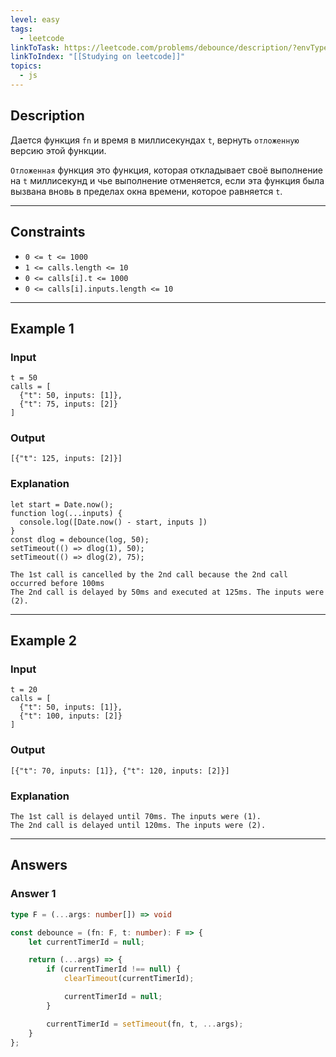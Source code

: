 ```yaml
---
level: easy
tags:
  - leetcode
linkToTask: https://leetcode.com/problems/debounce/description/?envType=study-plan-v2&envId=30-days-of-javascript
linkToIndex: "[[Studying on leetcode]]"
topics:
  - js
---
```

## Description

Дается функция `fn` и время в миллисекундах `t`, вернуть `отложенную` версию этой функции.

`Отложенная` функция это функция, которая откладывает своё выполнение на `t` миллисекунд и чье выполнение отменяется, если эта функция была вызвана вновь в пределах окна времени, которое равняется `t`.

---
## Constraints

- `0 <= t <= 1000`
- `1 <= calls.length <= 10`
- `0 <= calls[i].t <= 1000`
- `0 <= calls[i].inputs.length <= 10`

---
## Example 1

### Input

```
t = 50
calls = [
  {"t": 50, inputs: [1]},
  {"t": 75, inputs: [2]}
]
```
### Output

```
[{"t": 125, inputs: [2]}]
```
### Explanation

```
let start = Date.now();
function log(...inputs) { 
  console.log([Date.now() - start, inputs ])
}
const dlog = debounce(log, 50);
setTimeout(() => dlog(1), 50);
setTimeout(() => dlog(2), 75);

The 1st call is cancelled by the 2nd call because the 2nd call occurred before 100ms
The 2nd call is delayed by 50ms and executed at 125ms. The inputs were (2).
```

---
## Example 2

### Input

```
t = 20
calls = [
  {"t": 50, inputs: [1]},
  {"t": 100, inputs: [2]}
]
```
### Output

```
[{"t": 70, inputs: [1]}, {"t": 120, inputs: [2]}]
```
### Explanation

```
The 1st call is delayed until 70ms. The inputs were (1).
The 2nd call is delayed until 120ms. The inputs were (2).
```

---
## Answers

### Answer 1

```typescript
type F = (...args: number[]) => void

const debounce = (fn: F, t: number): F => {
    let currentTimerId = null;

    return (...args) => {
        if (currentTimerId !== null) {
            clearTimeout(currentTimerId);

            currentTimerId = null;
        }

        currentTimerId = setTimeout(fn, t, ...args);
    }
};
```

